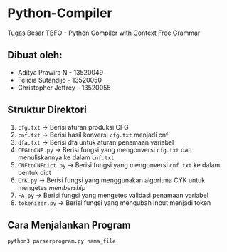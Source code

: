 # Python-Compiler

Tugas Besar TBFO - Python Compiler with Context Free Grammar

## Dibuat oleh:
<ul>
	<li> Aditya Prawira N - 13520049  
	<li> Felicia Sutandijo - 13520050  
	<li> Christopher Jeffrey - 13520055
</ul>

## Struktur Direktori
1. `cfg.txt` &rarr; Berisi aturan produksi CFG
2. `cnf.txt` &rarr; Berisi hasil konversi `cfg.txt` menjadi cnf
3. `dfa.txt` &rarr; Berisi dfa untuk aturan penamaan variabel
4. `CFGtoCNF.py` &rarr; Berisi fungsi yang mengonversi `cfg.txt` dan menuliskannya ke dalam `cnf.txt`
5. `CNFtoCNFdict.py` &rarr; Berisi fungsi yang mengonversi `cnf.txt` ke dalam bentuk dict
6. `CYK.py` &rarr; Berisi fungsi yang menggunakan algoritma CYK untuk mengetes <em>membership</em>
7. `FA.py` &rarr; Berisi fungsi yang mengetes validasi penamaan variabel
8. `tokenizer.py` &rarr; Berisi fungsi yang mengubah input menjadi token

## Cara Menjalankan Program
`python3 parserprogram.py nama_file`
